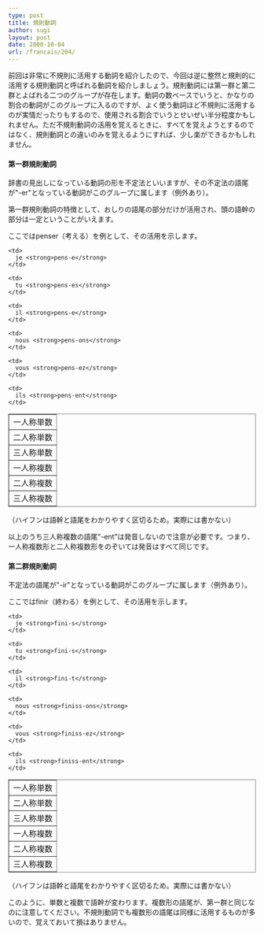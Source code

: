 ```yaml
---
type: post
title: 規則動詞
author: sugi
layout: post
date: 2000-10-04
url: /francais/204/
---
```

前回は非常に不規則に活用する動詞を紹介したので、今回は逆に整然と規則的に活用する規則動詞と呼ばれる動詞を紹介しましょう。規則動詞には第一群と第二群とよばれる二つのグループが存在します。動詞の数ベースでいうと、かなりの割合の動詞がこのグループに入るのですが、よく使う動詞ほど不規則に活用するのが実情だったりもするので、使用される割合でいうとせいぜい半分程度かもしれません。ただ不規則動詞の活用を覚えるときに、すべてを覚えようとするのではなく、規則動詞との違いのみを覚えるようにすれば、少し楽ができるかもしれません。

#### 第一群規則動詞

辞書の見出しになっている動詞の形を不定法といいますが、その不定法の語尾が"-er"となっている動詞がこのグループに属します（例外あり）。

第一群規則動詞の特徴として、おしりの語尾の部分だけが活用され、頭の語幹の部分は一定ということがいえます。

ここではpenser（考える）を例として、その活用を示します。

<table frame="box" rules="all">
  <tr>
    <td>
      一人称単数
    </td>
    
    <td>
      je <strong>pens-e</strong>
    </td>
  </tr>
  
  <tr>
    <td>
      二人称単数
    </td>
    
    <td>
      tu <strong>pens-es</strong>
    </td>
  </tr>
  
  <tr>
    <td>
      三人称単数
    </td>
    
    <td>
      il <strong>pens-e</strong>
    </td>
  </tr>
  
  <tr>
    <td>
      一人称複数
    </td>
    
    <td>
      nous <strong>pens-ons</strong>
    </td>
  </tr>
  
  <tr>
    <td>
      二人称複数
    </td>
    
    <td>
      vous <strong>pens-ez</strong>
    </td>
  </tr>
  
  <tr>
    <td>
      三人称複数
    </td>
    
    <td>
      ils <strong>pens-ent</strong>
    </td>
  </tr>
</table>

（ハイフンは語幹と語尾をわかりやすく区切るため。実際には書かない）

以上のうち三人称複数の語尾"-ent"は発音しないので注意が必要です。つまり、一人称複数形と二人称複数形をのぞいては発音はすべて同じです。

#### 第二群規則動詞

不定法の語尾が"-ir"となっている動詞がこのグループに属します（例外あり）。

ここではfinir（終わる）を例として、その活用を示します。

<table frame="box" rules="all">
  <tr>
    <td>
      一人称単数
    </td>
    
    <td>
      je <strong>fini-s</strong>
    </td>
  </tr>
  
  <tr>
    <td>
      二人称単数
    </td>
    
    <td>
      tu <strong>fini-s</strong>
    </td>
  </tr>
  
  <tr>
    <td>
      三人称単数
    </td>
    
    <td>
      il <strong>fini-t</strong>
    </td>
  </tr>
  
  <tr>
    <td>
      一人称複数
    </td>
    
    <td>
      nous <strong>finiss-ons</strong>
    </td>
  </tr>
  
  <tr>
    <td>
      二人称複数
    </td>
    
    <td>
      vous <strong>finiss-ez</strong>
    </td>
  </tr>
  
  <tr>
    <td>
      三人称複数
    </td>
    
    <td>
      ils <strong>finiss-ent</strong>
    </td>
  </tr>
</table>

（ハイフンは語幹と語尾をわかりやすく区切るため。実際には書かない）

このように、単数と複数で語幹が変わります。複数形の語尾が、第一群と同じなのに注意してください。不規則動詞でも複数形の語尾は同様に活用するものが多いので、覚えておいて損はありません。